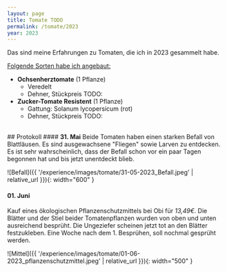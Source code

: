 ```yaml
---
layout: page
title: Tomate TODO
permalink: /tomate/2023
year: 2023
---
```


Das sind meine Erfahrungen zu Tomaten, die ich in 2023 gesammelt habe.

<u>Folgende Sorten habe ich angebaut:</u>

- **Ochsenherztomate** (1 Pflanze)
    - Veredelt
    - Dehner, Stückpreis TODO:
- **Zucker-Tomate Resistent** (1 Pflanze)
    - Gattung: Solanum lycopersicum (rot)
    - Dehner, Stückpreis TODO:

<br>
## Protokoll 
#### <b>31. Mai</b>
Beide Tomaten haben einen starken Befall von Blattläusen. Es sind ausgewachsene "Fliegen" sowie Larven zu entdecken. Es ist sehr wahrscheinlich, dass der Befall schon vor ein paar Tagen begonnen hat und bis jetzt unentdeckt blieb.

![Befall]({{ '/experience/images/tomate/31-05-2023_Befall.jpeg' | relative_url }}){: width="600" }

#### <b>01. Juni</b>
Kauf eines ökologischen Pflanzenschutzmittels bei Obi für *13,49€*. Die Blätter und der Stiel beider Tomatenpflanzen wurden von oben und unten ausreichend besprüht. Die Ungeziefer scheinen jetzt tot an den Blätter festzukleben. Eine Woche nach dem 1. Besprühen, soll nochmal gesprüht werden.


![Mittel]({{ '/experience/images/tomate/01-06-2023_pflanzenschutzmittel.jpeg' | relative_url }}){: width="500" }

